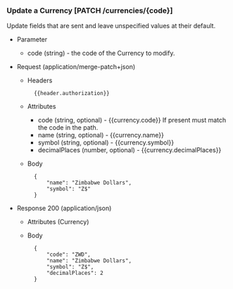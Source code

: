 ### Update a Currency [PATCH /currencies/{code}]

Update fields that are sent and leave unspecified values at their default.

+ Parameter
    + code (string) - the code of the Currency to modify.

+ Request (application/merge-patch+json)
    + Headers
    
            {{header.authorization}}

    + Attributes
        + code (string, optional) - {{currency.code}} If present must match the code in the path.
        + name (string, optional) - {{currency.name}}
        + symbol (string, optional) - {{currency.symbol}}
        + decimalPlaces (number, optional) - {{currency.decimalPlaces}}
        
    + Body
    
            {
                "name": "Zimbabwe Dollars",
                "symbol": "Z$"
            }
    
+ Response 200 (application/json)
    + Attributes (Currency)

    + Body
    
            {
                "code": "ZWD",
                "name": "Zimbabwe Dollars",
                "symbol": "Z$",
                "decimalPlaces": 2
            }
